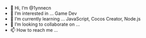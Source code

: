 - 👋 Hi, I’m @1ynnecn
- 👀 I’m interested in ... Game Dev
- 🌱 I’m currently learning ... JavaScript, Cocos Creator, Node.js
- 💞️ I’m looking to collaborate on ...
- 📫 How to reach me ...

<!---
1ynnecn/1ynnecn is a ✨ special ✨ repository because its `README.md` (this file) appears on your GitHub profile.
You can click the Preview link to take a look at your changes.
--->
